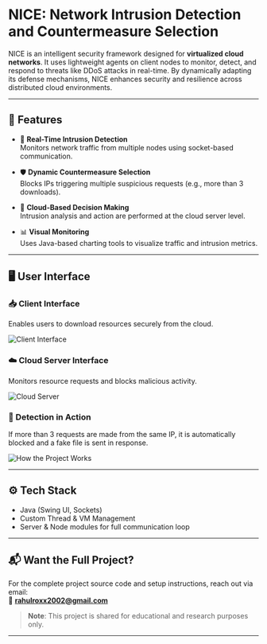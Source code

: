 # NICE: Network Intrusion Detection and Countermeasure Selection

NICE is an intelligent security framework designed for **virtualized cloud networks**. It uses lightweight agents on client nodes to monitor, detect, and respond to threats like DDoS attacks in real-time. By dynamically adapting its defense mechanisms, NICE enhances security and resilience across distributed cloud environments.

---

## 🔐 Features

- 📡 **Real-Time Intrusion Detection**  
  Monitors network traffic from multiple nodes using socket-based communication.

- 🛡️ **Dynamic Countermeasure Selection**  
  Blocks IPs triggering multiple suspicious requests (e.g., more than 3 downloads).

- 🧠 **Cloud-Based Decision Making**  
  Intrusion analysis and action are performed at the cloud server level.

- 📊 **Visual Monitoring**  
  Uses Java-based charting tools to visualize traffic and intrusion metrics.

---

## 🖥️ User Interface

### 📥 Client Interface  
Enables users to download resources securely from the cloud.

![Client Interface](https://github.com/user-attachments/assets/07318973-4b81-4a98-a35f-aa172762f621)

### ☁️ Cloud Server Interface  
Monitors resource requests and blocks malicious activity.

![Cloud Server](https://github.com/user-attachments/assets/be64bc3a-184f-42a4-8f1f-8a9d4b3531e0)

### 🧠 Detection in Action  
If more than 3 requests are made from the same IP, it is automatically blocked and a fake file is sent in response.

![How the Project Works](https://github.com/user-attachments/assets/beedbfd8-7252-4d35-b156-ae6d7206372a)

---

## ⚙️ Tech Stack

- Java (Swing UI, Sockets)
- Custom Thread & VM Management
- Server & Node modules for full communication loop

---

## 📬 Want the Full Project?

For the complete project source code and setup instructions, reach out via email:  
📧 **rahulroxx2002@gmail.com**

> **Note**: This project is shared for educational and research purposes only.

---
